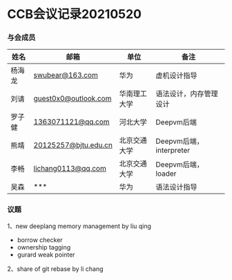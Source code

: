 # CCB会议记录20210520

### 与会成员

| 姓名   | 邮箱                                      | 单位         | 备注                    |
| ------ | ----------------------------------------- | ------------ | ----------------------- |
| 杨海龙 | [swubear@163.com](mailto:swubear@163.com) | 华为         | 虚机设计指导            |
| 刘请   | guest0x0@outlook.com                      | 华南理工大学 | 语法设计，内存管理设计  |
| 罗子健 | 1363071121@qq.com                         | 河北大学     | Deepvm后端              |
| 熊靖   | 20125257@bjtu.edu.cn                      | 北京交通大学 | Deepvm后端，interpreter |
| 李畅   | lichang0113@qq.com                        | 北京交通大学 | Deepvm后端，loader      |
| 吴森   | ***                                       | 华为         | 语法设计指导            |

### 议题

1、new deeplang memory management by liu qing

- borrow checker
- ownership tagging
- gurard weak pointer

2、share of git rebase by li chang